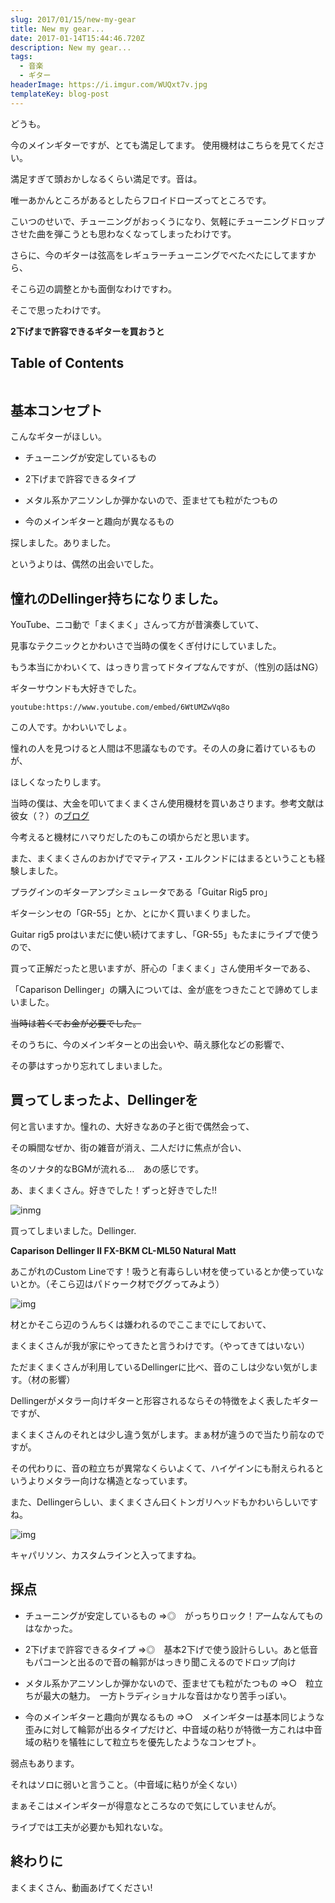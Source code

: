 ```yaml
---
slug: 2017/01/15/new-my-gear
title: New my gear...
date: 2017-01-14T15:44:46.720Z
description: New my gear...
tags:
  - 音楽
  - ギター
headerImage: https://i.imgur.com/WUQxt7v.jpg
templateKey: blog-post
---
```

どうも。

今のメインギターですが、とても満足してます。 使用機材はこちらを見てください。

満足すぎて頭おかしなるくらい満足です。音は。


唯一あかんところがあるとしたらフロイドローズってところです。

こいつのせいで、チューニングがおっくうになり、気軽にチューニングドロップさせた曲を弾こうとも思わなくなってしまったわけです。

さらに、今のギターは弦高をレギュラーチューニングでべたべたにしてますから、

そこら辺の調整とかも面倒なわけですわ。

そこで思ったわけです。

**2下げまで許容できるギターを買おうと**

## Table of Contents

```toc

```

## 基本コンセプト

こんなギターがほしい。

- チューニングが安定しているもの

- 2下げまで許容できるタイプ

- メタル系かアニソンしか弾かないので、歪ませても粒がたつもの

- 今のメインギターと趣向が異なるもの

探しました。ありました。

というよりは、偶然の出会いでした。

## 憧れのDellinger持ちになりました。

YouTube、ニコ動で「まくまく」さんって方が昔演奏していて、

見事なテクニックとかわいさで当時の僕をくぎ付けにしていました。

もう本当にかわいくて、はっきり言ってドタイプなんですが、（性別の話はNG）

ギターサウンドも大好きでした。

`youtube:https://www.youtube.com/embed/6WtUMZwVq8o`

この人です。かわいいでしょ。


憧れの人を見つけると人間は不思議なものです。その人の身に着けているものが、

ほしくなったりします。

当時の僕は、大金を叩いてまくまくさん使用機材を買いあさります。参考文献は彼女（？）の[ブログ](http://ameblo.jp/makotosound/entry-10325835408.html)

今考えると機材にハマりだしたのもこの頃からだと思います。

また、まくまくさんのおかげでマティアス・エルクンドにはまるということも経験しました。



プラグインのギターアンプシミュレータである「Guitar Rig5 pro」

ギターシンセの「GR-55」とか、とにかく買いまくりました。

Guitar rig5 proはいまだに使い続けてますし、「GR-55」もたまにライブで使うので、

買って正解だったと思いますが、肝心の「まくまく」さん使用ギターである、

「Caparison Dellinger」の購入については、金が底をつきたことで諦めてしまいました。

~~当時は若くてお金が必要でした。~~




そのうちに、今のメインギターとの出会いや、萌え豚化などの影響で、

その夢はすっかり忘れてしまいました。

## 買ってしまったよ、Dellingerを

何と言いますか。憧れの、大好きなあの子と街で偶然会って、

その瞬間なぜか、街の雑音が消え、二人だけに焦点が合い、

冬のソナタ的なBGMが流れる…　あの感じです。




あ、まくまくさん。好きでした！ずっと好きでした!!

![inmg](https://i.imgur.com/WUQxt7v.jpg)

買ってしまいました。Dellinger.

**Caparison Dellinger Ⅱ FX-BKM CL-ML50 Natural Matt**

あこがれのCustom Lineです！吸うと有毒らしい材を使っているとか使っていないとか。（そこら辺はパドゥーク材でググってみよう）

![img](https://i.imgur.com/2gMQqhx.jpg)

材とかそこら辺のうんちくは嫌われるのでここまでにしておいて、

まくまくさんが我が家にやってきたと言うわけです。（やってきてはいない）

ただまくまくさんが利用しているDellingerに比べ、音のこしは少ない気がします。（材の影響）

Dellingerがメタラー向けギターと形容されるならその特徴をよく表したギターですが、

まくまくさんのそれとは少し違う気がします。まぁ材が違うので当たり前なのですが。

その代わりに、音の粒立ちが異常なくらいよくて、ハイゲインにも耐えられるというよりメタラー向けな構造となっています。




また、Dellingerらしい、まくまくさん曰くトンガリヘッドもかわいらしいですね。

![img](https://i.imgur.com/ljGZ2IQ.jpg)

キャパリソン、カスタムラインと入ってますね。

## 採点

- チューニングが安定しているもの ⇒◎　がっちりロック！アームなんてものはなかった。

- 2下げまで許容できるタイプ ⇒◎　基本2下げで使う設計らしい。あと低音もパコーンと出るので音の輪郭がはっきり聞こえるのでドロップ向け

- メタル系かアニソンしか弾かないので、歪ませても粒がたつもの ⇒○　粒立ちが最大の魅力。　一方トラディショナルな音はかなり苦手っぽい。

- 今のメインギターと趣向が異なるもの ⇒○　メインギターは基本同じような歪みに対して輪郭が出るタイプだけど、中音域の粘りが特徴一方これは中音域の粘りを犠牲にして粒立ちを優先したようなコンセプト。


弱点もあります。

それはソロに弱いと言うこと。（中音域に粘りが全くない）

まぁそこはメインギターが得意なところなので気にしていませんが。

ライブでは工夫が必要かも知れないな。

## 終わりに

まくまくさん、動画あげてください!
